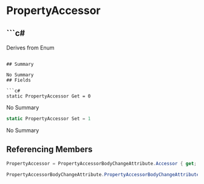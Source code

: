 # PropertyAccessor

## ```c#
Derives from Enum
```

## Summary

No Summary
## Fields

```c#
static PropertyAccessor Get = 0
```
No Summary
```c#
static PropertyAccessor Set = 1
```
No Summary
## Referencing Members

```c#
PropertyAccessor = PropertyAccessorBodyChangeAttribute.Accessor { get; } 
```
```c#
PropertyAccessorBodyChangeAttribute.PropertyAccessorBodyChangeAttribute( PropertyAccessor ) 
```
